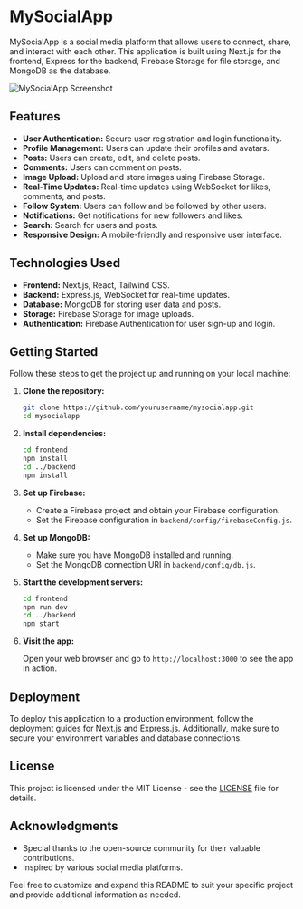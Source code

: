 # MySocialApp

MySocialApp is a social media platform that allows users to connect, share, and interact with each other. This application is built using Next.js for the frontend, Express for the backend, Firebase Storage for file storage, and MongoDB as the database.

![MySocialApp Screenshot](./screenshot.png)

## Features

- **User Authentication:** Secure user registration and login functionality.
- **Profile Management:** Users can update their profiles and avatars.
- **Posts:** Users can create, edit, and delete posts.
- **Comments:** Users can comment on posts.
- **Image Upload:** Upload and store images using Firebase Storage.
- **Real-Time Updates:** Real-time updates using WebSocket for likes, comments, and posts.
- **Follow System:** Users can follow and be followed by other users.
- **Notifications:** Get notifications for new followers and likes.
- **Search:** Search for users and posts.
- **Responsive Design:** A mobile-friendly and responsive user interface.

## Technologies Used

- **Frontend:** Next.js, React, Tailwind CSS.
- **Backend:** Express.js, WebSocket for real-time updates.
- **Database:** MongoDB for storing user data and posts.
- **Storage:** Firebase Storage for image uploads.
- **Authentication:** Firebase Authentication for user sign-up and login.

## Getting Started

Follow these steps to get the project up and running on your local machine:

1. **Clone the repository:**

    ```bash
    git clone https://github.com/yourusername/mysocialapp.git
    cd mysocialapp
    ```

2. **Install dependencies:**

    ```bash
    cd frontend
    npm install
    cd ../backend
    npm install
    ```

3. **Set up Firebase:**

    - Create a Firebase project and obtain your Firebase configuration.
    - Set the Firebase configuration in `backend/config/firebaseConfig.js`.

4. **Set up MongoDB:**

    - Make sure you have MongoDB installed and running.
    - Set the MongoDB connection URI in `backend/config/db.js`.

5. **Start the development servers:**

    ```bash
    cd frontend
    npm run dev
    cd ../backend
    npm start
    ```

6. **Visit the app:**

    Open your web browser and go to `http://localhost:3000` to see the app in action.

## Deployment

To deploy this application to a production environment, follow the deployment guides for Next.js and Express.js. Additionally, make sure to secure your environment variables and database connections.

## License

This project is licensed under the MIT License - see the [LICENSE](LICENSE) file for details.

## Acknowledgments

- Special thanks to the open-source community for their valuable contributions.
- Inspired by various social media platforms.

Feel free to customize and expand this README to suit your specific project and provide additional information as needed.
